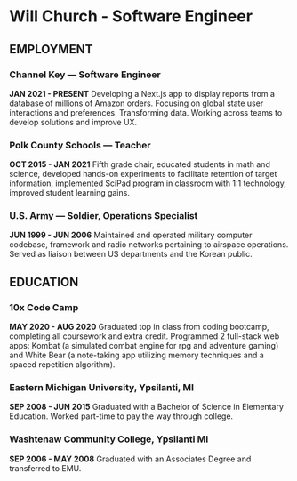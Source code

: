 # Will Church - Software Engineer
## EMPLOYMENT 
### Channel Key — Software Engineer 
**JAN 2021 - PRESENT** Developing a Next.js app to display reports from a database of millions of Amazon orders. Focusing on global state user interactions and preferences. Transforming data. Working across teams to develop solutions and improve UX.

### Polk County Schools — Teacher
**OCT 2015 - JAN 2021** Fifth grade chair, educated students in math and science, developed hands-on experiments to facilitate retention of target information, implemented SciPad program in classroom with 1:1 technology, improved student learning gains.

### U.S. Army — Soldier, Operations Specialist
**JUN 1999 - JUN 2006** Maintained and operated military computer codebase, framework and radio networks pertaining to airspace operations.  Served as liaison between US departments and the Korean public.

## EDUCATION 
### 10x Code Camp
**MAY 2020 - AUG 2020** Graduated top in class from coding bootcamp, completing all coursework and extra credit. Programmed 2 full-stack web apps: Kombat (a simulated combat engine for rpg and adventure gaming) and White Bear (a note-taking app utilizing memory techniques and a spaced repetition algorithm).

### Eastern Michigan University, Ypsilanti, MI
**SEP 2008 - JUN 2015** Graduated with a Bachelor of Science in Elementary Education. Worked part-time to pay the way through college.

### Washtenaw Community College, Ypsilanti MI
**SEP 2006 - MAY 2008** Graduated with an Associates Degree and transferred to EMU.


